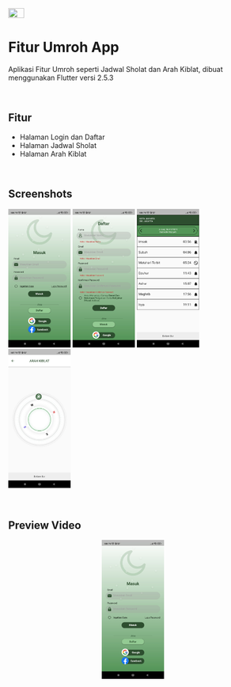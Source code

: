 <img src="https://storage.googleapis.com/cms-storage-bucket/ec64036b4eacc9f3fd73.svg" width=25% height=25%/> 

<br>

# Fitur Umroh App

Aplikasi Fitur Umroh seperti Jadwal Sholat dan Arah Kiblat, dibuat menggunakan Flutter versi 2.5.3

<br>

## Fitur

- Halaman Login dan Daftar
- Halaman Jadwal Sholat
- Halaman Arah Kiblat

<br>

## Screenshots

<p align="left"> 
    <img src="https://github.com/hairulloh-sukur/umroh-app-flutter/blob/main/screenshot/Screenshot%20App%20Umroh%20-%20Login.jpg" width=25% height=25%/>
    <img src="https://github.com/hairulloh-sukur/umroh-app-flutter/blob/main/screenshot/Screenshot%20App%20Umroh%20-%20Daftar.jpg" width=25% height=25%/>
    <img src="https://github.com/hairulloh-sukur/umroh-app-flutter/blob/main/screenshot/Screenshot%20App%20Umroh%20-%20Fitur%20Jadwal%20Sholat.jpg" width=25% height=25%/>
    <img src="https://github.com/hairulloh-sukur/umroh-app-flutter/blob/main/screenshot/Screenshot%20App%20Umroh%20-%20Fitur%20Arah%20Kiblat.jpg" width=25% height=25%/>
</p>

<br>

## Preview Video

<div align="center">
  <a href="https://www.youtube.com/watch?v=T01X4IOh1Bc"><img src="https://github.com/hairulloh-sukur/umroh-app-flutter/blob/main/screenshot/Screenshot%20App%20Umroh%20-%20Login.jpg" width=25% height=25% alt="Fitur Umroh App"></a>
</div>
